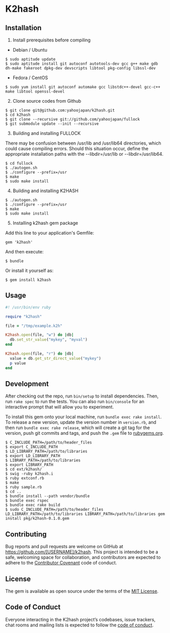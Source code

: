 # K2hash

## Installation

1. Install prerequisites before compiling

- Debian / Ubuntu
```
$ sudo aptitude update
$ sudo aptitude install git autoconf autotools-dev gcc g++ make gdb dh-make fakeroot dpkg-dev devscripts libtool pkg-config libssl-dev
```

- Fedora / CentOS
```
$ sudo yum install git autoconf automake gcc libstdc++-devel gcc-c++ make libtool openssl-devel
```

2. Clone source codes from Github

```
$ git clone git@github.com:yahoojapan/k2hash.git
$ cd k2hash
$ git clone --recursive git://github.com/yahoojapan/fullock
$ git submodule update --init --recursive
```

3. Building and installing FULLOCK

There may be confusion between /usr/lib and /usr/lib64 directories, which could cause compiling errors.
Should this situation occur, define the appropriate installation paths with the --libdir=/usr/lib or --libdir=/usr/lib64.

```
$ cd fullock
$ ./autogen.sh
$ ./configure --prefix=/usr
$ make
$ sudo make install
```

4. Building and installing K2HASH

```
$ ./autogen.sh
$ ./configure --prefix=/usr
$ make
$ sudo make install
```

5. Installing k2hash gem package

Add this line to your application's Gemfile:

```
gem 'k2hash'
```

And then execute:

```
$ bundle
```

Or install it yourself as:

```
$ gem install k2hash
```

## Usage

```ruby
#! /usr/bin/env ruby

require "k2hash"

file = "/tmp/example.k2h"

K2hash.open(file, "w") do |db|
  db.set_str_value("mykey", "myval")
end

K2hash.open(file, "r") do |db|
  value = db.get_str_direct_value("mykey")
  p value
end
```

## Development

After checking out the repo, run `bin/setup` to install dependencies. Then, run `rake spec` to run the tests. You can also run `bin/console` for an interactive prompt that will allow you to experiment.

To install this gem onto your local machine, run `bundle exec rake install`. To release a new version, update the version number in `version.rb`, and then run `bundle exec rake release`, which will create a git tag for the version, push git commits and tags, and push the `.gem` file to [rubygems.org](https://rubygems.org).

```
$ C_INCLUDE_PATH=/path/to/header_files
$ export C_INCLUDE_PATH
$ LD_LIBRARY_PATH=/path/to/libraries
$ export LD_LIBRARY_PATH
$ LIBRARY_PATH=/path/to/libraries
$ export LIBRARY_PATH
$ cd ext/k2hash/
$ swig -ruby k2hash.i
$ ruby extconf.rb
$ make
$ ruby sample.rb
$ cd ..
$ bundle install --path vendor/bundle
$ bundle exec rspec
$ bundle exec rake build
$ sudo C_INCLUDE_PATH=/path/to/header_files LD_LIBRARY_PATH=/path/to/libraries LIBRARY_PATH=/path/to/libraries gem install pkg/k2hash-0.1.0.gem
```

## Contributing

Bug reports and pull requests are welcome on GitHub at https://github.com/[USERNAME]/k2hash. This project is intended to be a safe, welcoming space for collaboration, and contributors are expected to adhere to the [Contributor Covenant](http://contributor-covenant.org) code of conduct.

## License

The gem is available as open source under the terms of the [MIT License](https://opensource.org/licenses/MIT).

## Code of Conduct

Everyone interacting in the K2hash project’s codebases, issue trackers, chat rooms and mailing lists is expected to follow the [code of conduct](https://github.com/[USERNAME]/k2hash/blob/master/CODE_OF_CONDUCT.md).
